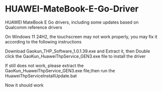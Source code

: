 # HUAWEI-MateBook-E-Go-Driver
HUAWEI MateBook E Go drivers, including some updates based on Qualcomm reference drivers	

On Windows 11 24H2, the touchscreen may not work properly, you may fix it according to the following instructions	

Download Gaokun_THP_Software_1.0.1.39.exe	and Extract it, then Double click the GaoKun_HuaweiThpService_GEN3.exe file to install the driver	

If still does not work, please extract the GaoKun_HuaweiThpService_GEN3.exe file,then run the HuaweiThpServiceInstallUpdate.bat	

Now it should work
